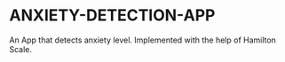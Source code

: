 # ANXIETY-DETECTION-APP
An App that detects anxiety level. Implemented with the help of Hamilton Scale.
